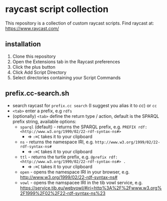 # raycast script collection

This repository is a collection of custom raycast scripts.
Find raycast at: https://www.raycast.com/

## installation

1. Clone this repository
2. Open the Extensions tab in the Raycast preferences
3. Click the plus button
4. Click Add Script Directory
5. Select directories containing your Script Commands

## prefix.cc-search.sh

* search raycast for `prefix.cc search` (I suggest you alias it to _cc_) or `cc`
* `<tab>` enter a prefix, e.g `rdfs`
* (optionally) `<tab>` define the return type / action, default is the SPARQL prefix string, available options:
  * `sparql` (default) - returns the SPARQL prefix, e.g. `PREFIX rdf: <http://www.w3.org/1999/02/22-rdf-syntax-ns#>`
    * => `⇧⌘C` takes it to your clipboard
  * `ns` - returns the namespace IRI, e.g. `http://www.w3.org/1999/02/22-rdf-syntax-ns#`
    * => `⇧⌘C` takes it to your clipboard
  * `ttl` - returns the turtle prefix, e.g. `@prefix rdf: <http://www.w3.org/1999/02/22-rdf-syntax-ns#> .`
    * => `⇧⌘C` takes it to your clipboard
  * `open` - opens the namespace IRI in your browser, e.g. <http://www.w3.org/1999/02/22-rdf-syntax-ns#>
  * `vowl` - opens the namspacee IRI in the tib vowl service, e.g. <https://service.tib.eu/webvowl/#iri=http%3A%2F%2Fwww.w3.org%2F1999%2F02%2F22-rdf-syntax-ns%23>